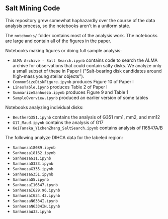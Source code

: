 Salt Mining Code
----------------

This repository grew somewhat haphazardly over the course of the data analysis process, so the notebooks aren't in a uniform state.

The `notebooks/` folder contains most of the analysis work.  The notebooks are large and contain all of the figures in the paper.

Notebooks making figures or doing full sample analysis:
 * `ALMA Archive - Salt Search.ipynb` contains code to search the ALMA archive for observations that could contain salty disks.  We analyze only a small subset of these in Paper I ("Salt-bearing disk candidates around high-mass young stellar objects").
 * `CommonSizeDiskFigure.ipynb` produces Figure 10 of Paper I
 * `LinesTable.ipynb` produces Table 2 of Paper I
 * `SummarizeSanhueza.ipynb` produces Figure 9 and Table 1
 * `SampleOverview.ipynb` produced an earlier version of some tables
 
 Notebooks analyzing individual disks:
 * `BeutherG351.ipynb` contains the analysis of G351 mm1, mm2, and mm12
 * `G17_Maud.ipynb` contains the analysis of G17
 * `KeiTanaka_YichenZhang_SaltSearch.ipynb` contains analysis of I16547A/B
 
 The following analyze DIHCA data for the labeled region:
* `Sanhueza18089.ipynb`
* `Sanhueza18162.ipynb`
* `SanhuezaG11.ipynb`
* `SanhuezaG333.ipynb`
* `SanhuezaG335.ipynb`
* `SanhuezaG351.ipynb`
* `SanhuezaG5.ipynb`
* `SanhuezaI16547.ipynb`
* `SanhuezaIG29.96.ipynb`
* `SanhuezaIG34.43.ipynb`
* `SanhuezaN6334I.ipynb`
* `SanhuezaN6334IN.ipynb`
* `SanhuezaW33.ipynb`
